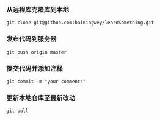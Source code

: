 ### 从远程库克隆库到本地
	git clone git@github.com:haimingwey/learnSomething.git
### 发布代码到服务器
	git push origin master
### 提交代码并添加注释
	git commit -m "your comments"
### 更新本地仓库至最新改动
	git pull	
	
	
